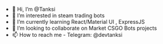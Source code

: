 - 👋 Hi, I’m @Tanksi
- 👀 I’m interested in steam trading bots
- 🌱 I’m currently learning React/Material UI , ExpressJS
- 💞️ I’m looking to collaborate on Market CSGO Bots projects
- 📫 How to reach me - Telegram: @devtanksi

<!---
Tanksi/Tanksi is a ✨ special ✨ repository because its `README.md` (this file) appears on your GitHub profile.
You can click the Preview link to take a look at your changes.
--->
